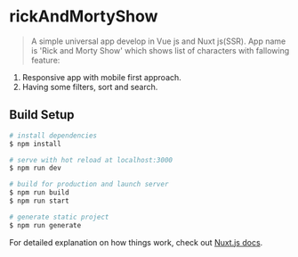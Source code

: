 # rickAndMortyShow

> A simple universal app develop in Vue js and Nuxt js(SSR). App name is 'Rick and Morty Show' which shows list of characters with fallowing feature:
1) Responsive app with mobile first approach.
2) Having some filters, sort and search.

## Build Setup

```bash
# install dependencies
$ npm install

# serve with hot reload at localhost:3000
$ npm run dev

# build for production and launch server
$ npm run build
$ npm run start

# generate static project
$ npm run generate
```

For detailed explanation on how things work, check out [Nuxt.js docs](https://nuxtjs.org).
